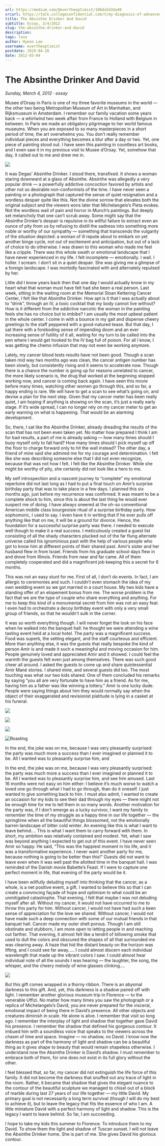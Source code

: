 ```yaml
---
url: https://medium.com/@evertheoptimist/188da5d3da40
srcurl: https://talk.collegeconfidential.com/t/my-diagnosis-of-advanced-cancer-how-to-help-my-kids/1013554/1361
title: The Absinthe Drinker And David
subtitle: Essay, 3/4/2012
slug: the-absinthe-drinker-and-david
description: 
tags: love
author: Hyeon Lee
username: evertheoptimist
postdate: 2019-04-28
date: 2012-03-04
---
```


# The Absinthe Drinker And David

*Sunday, March 4, 2012*
&middot;
*essay*

Musee d’Orsay in Paris is one of my three favorite museums in the world — the other two being Metropolitan Museum of Art in Manhattan, and Rijksmuseum in Amsterdam. I remember our family vacation some years back — a whirlwind two week affair from France to Holland with Belgium in between. In Paris we made an obligatory pilgrimage to her world famous museums. When you are exposed to so many masterpieces in a short period of time, the art overwhelms you. You don’t really remember individual pieces and everything becomes a blur after a day or two. Yet, one piece of painting stood out. I have seen this painting in countless art books, and I even saw it in my previous visit to Musee d’Orsay. Yet, somehow that day, it called out to me and drew me in.

![](./assets/1*EGkxwJGw5Zf8qKxaVrXVCA.png)

It was Degas’ Absinthe Drinker. I stood there, transfixed. It shows a woman staring downward at a glass of Absinthe. Absinthe was allegedly a very popular drink — a powerfully addictive concoction favored by artists and other not so desirable non-conformists of the time. I have never seen a painting or a photograph that captured the sense of quiet resignation and a wordless despair quite like this. Not the divine sorrow that elevates both the original subject and the viewers eons later that Michelangelo’s Pieta evokes. Not the wordless wail of pain and horror in Munch’s paintings. But deeply set melancholy that one can’t scrub away. Some might say that the Absinthe Drinker’s despair is repulsive in its willful failure to extract even an ounce of pity from us by refusing to distill the sadness into something more noble or worthy of our sympathy — something that transcends the vulgarity of the situation depicted: a woman of ill repute about to embark on yet another binge cycle, not out of excitement and anticipation, but out of a lack of choice to do otherwise. I was drawn to this woman who made me feel like a cripple. There was this whole swath or emotional landscape that I have never experienced in my life. I felt incomplete — emotionally. I wail. I holler. I scream. I don’t sit in a quiet despair. She was giving me a glimpse of a foreign landscape. I was morbidly fascinated with and alternately repulsed by her.

Little did I know years back then that one day I would actually know in my heart what that woman must have felt had she been a real person. Last week, sitting in the waiting room at the Memorial Sloan Kettering Cancer Center, I felt like that Absinthe Drinker. How apt is it that I was actually about to “drink”, through an IV, a toxic cocktail that my body cannot live without? How is it different from the addictive narcotic the woman in the painting feels she has no choice but to imbibe? I am usually the most upbeat patient in the whole center. I come in with a bounce in my gait and dispense cheery greetings to the staff peppered with a good-natured tease. But that day, I sat there with a foreboding sense of impending doom and an ever increasing sense of futility of it all, waiting for my turn to be called into the pen where I would get hooked to the IV bag full of poison. For all I know, I was getting the chemo infusion that may not even be working anymore.

Lately, my cancer blood tests results have not been good. Though a scan taken mid way two months ago was clean, the cancer antigen number has been slowly, but consistently rising and it seems to accelerate now. Though there is a chance the number is going up for reasons unrelated to cancer, the more likely scenario is, the drug that worked at the beginning stopped working now, and cancer is coming back again. I have seen this movie before many times, watching other women go through this, and so far, a happy ending is rare. We will have to get a scan to see what’s going on, and devise a plan for the next step. Given that my cancer meter has been really quiet, I am hoping if anything is showing on the scan, it’s just a really early stage. If it’s wide spread, I can no longer rely on my cancer meter to get an early warning on what is happening. That would be an alarming development.

So, there, I sat like the Absinthe Drinker, already dreading the results of the scan that has not been even taken yet. No matter how prepared I think I am for bad results, a part of me is already asking — how many times should I buoy myself only to fall hard? How many times should I pick myself up off the floor to charge forward only to hit the wall instead? The other day, a friend of mine said she admired me for my courage and determination. I felt like she was describing someone else that I did not even recognize, because that was not how I felt. I felt like the Absinthe Drinker. While she might be worthy of pity, she certainly did not look like a hero to me.

My self introspection and a nascent journey to “complete” my emotional repertoire did not last long as I had to put a final touch on Amir’s surprise birthday party that was to take place in a few days. I planned this six months ago, just before my recurrence was confirmed. It was meant to be a complete shock to him, since this is about the last thing he would ever suspect me of doing. I have always sneered at the oh-so conventional American middle class bourgeoisie ritual of a surprise birthday party. How sophomoric, I used to say. I even have it in writing that if he ever pulls off anything like that on me, it will be a ground for divorce. Hence, the foundation for a successful surprise party was there. I needed to execute well though to make it a real success. I meticulously created a guest list consisting of all the shady characters plucked out of the far flung alternate universe called his ignominious past with the help of various people who got to know him at different points of their shared past. Amir’s sister and her husband flew in from Israel. Friends from his graduate school days flew in and drove from Illinois. Friends from near and far came. All of them completely cooperated and did a magnificent job keeping this a secret for 6 months.

This was not an easy stunt for me. First of all, I don’t do events. In fact, I am allergic to ceremonies and such. I couldn’t even stomach the idea of my own wedding event so we got married in a court house. My two kids have a standing offer of an elopement bonus from me. The worse problem is the fact that we are the type of couple who share everything and anything. For me to keep this kind of a monumental secret from him was not an easy feat. I even had to orchestrate a decoy birthday event with only a very small group of friends, so that he wouldn’t sulk in the corner.

It was so worth everything though. I will never forget the look on his face when he walked into the banquet hall: he thought we were attending a wine tasting event held at a local hotel. The party was a magnificent success. Food was superb, the setting elegant, and the staff courteous and efficient. More than anything else, it was the guests that really bespoke the kind of person Amir is and made it such a meaningful and moving occasion for him. People genuinely loved and appreciated Amir and it showed. I could feel the warmth the guests felt even just among themselves. There was such good cheer all around. I asked the guests to come up and share quintessential Amir Mané stories. I shared mine, and several guests did too. The most touching was what our two kids shared. One of them concluded his remarks by saying “you all are very fortunate to have him as a friend. As for me, having him as a father was like winning a lottery.” Amir is one lucky dude. People were saying things about him they would normally say when the object of their exaggerated and revisionist platitude is lying in a casket at his funeral.

![](./assets/1*IQE0a0P_2_gJRHYsEwg1pQ.png)

![](./assets/1*P6oAbv2oSs7Cr85uf0nZwg.png)

![](./assets/1*ajdoxgljw8GPCoIzn-3y0g.png)

![Roasting](./assets/1*sGcPchMPTEKW9Fh9AVkR3A.png)

In the end, the joke was on me, because I was very pleasantly surprised: the party was much more a success than I ever imagined or planned it to be. All I wanted was to pleasantly surprise him, and

In the end, the joke was on me, because I was very pleasantly surprised: the party was much more a success than I ever imagined or planned it to be. All I wanted was to pleasantly surprise him, and see him amused. Last 16 months were not easy on him either: I believe it’s much worse to watch a loved one go through what I had to go through, than do it oneself. I just wanted to give something back to him. I must also admit, I wanted to create an occasion for my kids to see their dad through my eyes — there might not be enough time for me to tell them in so many words. Another motivation for the party was, if I don’t emerge as a lucky survivor, I want my family to remember the time of my struggle as a happy time in our life together — the springtime when all the beautiful things blossomed, not the emotionally barren landscape of bitter cold winter. An evening like this is what I want to leave behind.... This is what I want them to carry forward with them. In short, my ambition was relatively contained and modest. Yet, what I saw was beyond anything I expected to get out of this event. I have never seen Amir so happy. He said, “This was the happiest moment in his life, and it was a transformative experience. I never want another party for me, because nothing is going to be better than this!” Guests did not want to leave even when it was well past the allotted time in the banquet hall. I was reminded of the Danish movie Babette’s Feast. If I were to capture one perfect moment in life, that evening of the party would be it.

I have been willfully deluding myself into thinking that the cancer, as a whole, is a net positive event, a gift. I wanted to believe this so that I can create a convincing façade of hope and optimism to what could be an unmitigated catastrophe. That evening, I felt that maybe I was not deluding myself after all. Without my cancer, it would not have occurred to me to throw this party for him. Without cancer, I would not have had such a keen sense of appreciation for the love we shared. Without cancer, I would not have made such a deep connection with some of our mutual friends in that banquet hall. Cancer made my outer shell porous. Though I am still obstinate and stubborn, I am more open to letting people in and reaching out farther. That evening, it almost felt like a tendril of billowing smoke that used to dull the colors and obscured the shapes of all that surrounded me was clearing away. A haze that hid the distant beauty on the horizon was lifting, and I could see far away..... I could almost discern each individual wavelength that made up the vibrant colors I saw. I could almost hear individual note of all the sounds I was hearing — the laughter, the song, the whisper, and the cheery melody of wine glasses clinking....

![](./assets/1*HL1AKBVB2ik2RhQ006Wptg.png)

But this gift comes wrapped in a thorny ribbon. There is an abysmal darkness to this gift. And, yet, this darkness is a shadow paired off with light. I remember another glorious museum trip in Florence — to the venerable Uffizi. No matter how many times you saw the photograph or a replica of Michelangelo’s David, you are never prepared for the visceral, emotional impact of being there in David’s presence. All other objects and creatures diminish in scale. He alone is alive. I remember that visit so long ago. I remember the interplay of light and shadow that together gave David his presence. I remember the shadow that defined his gorgeous contour. It imbued him with a soundless voice that speaks to the viewers across the chasm of time and space. Imagine — no shadow, no David. I know now the darkness as part of the harmony of light and shadow can be a beautiful thing as it gives shape to beauty that would remain shapeless otherwise. I understand now the Absinthe Drinker is David’s shadow. I must remember to embrace both of them, for one does not exist in its full glory without the other.

I feel blessed that, so far, my cancer did not extinguish the life force of this family. It did not become the darkness that snuffed out any trace of light in the room. Rather, it became that shadow that gives the elegant nuance to the contour of the beautiful sculpture we managed to chisel out of a block of marble during last 27 years of our life together — my little David. My primary goal is not necessarily a long term survival (though I will do my best to achieve it), but to leave the legacy that fits the essence of who I am. A little miniature David with a perfect harmony of light and shadow. This is the legacy I want to leave behind. So far, I am succeeding.

I hope to take my kids this summer to Florence. To introduce them to my David. To show them the light and shadow of Tuscan sunset. I will not leave the Absinthe Drinker home. She is part of me. She gives David his glorious contour.
